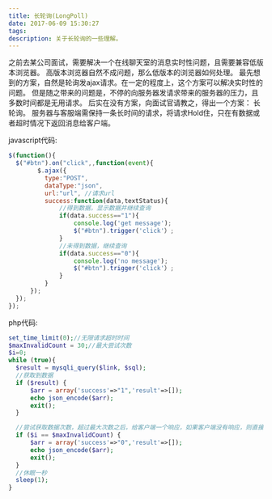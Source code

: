 ```yaml
---
title: 长轮询(LongPoll)
date: 2017-06-09 15:30:27
tags:
description: 关于长轮询的一些理解。
---
```


之前去某公司面试，需要解决一个在线聊天室的消息实时性问题，且需要兼容低版本浏览器。 
高版本浏览器自然不成问题，那么低版本的浏览器如何处理。 
最先想到的方案，自然是轮询发ajax请求。在一定的程度上，这个方案可以解决实时性的问题。 
但是随之带来的问题是，不停的向服务器发请求带来的服务器的压力，且多数时间都是无用请求。 
后实在没有方案，向面试官请教之，得出一个方案： 长轮询。 
服务器与客服端需保持一条长时间的请求，将请求Hold住，只在有数据或者超时情况下返回消息给客户端。

javascript代码:
``` javascript
$(function(){   
  $("#btn").on("click",,function(event){      
        $.ajax({   
          type:"POST",      
          dataType:"json",      
          url:"url", //请求url
          success:function(data,textStatus){
              //得到数据，显示数据并继续查询      
              if(data.success=="1"){
                  console.log('get message');
                  $("#btn").trigger('click'）;   
              }      
              //未得到数据，继续查询
              if(data.success=="0"){
                  console.log('no message');
                  $("#btn").trigger('click'）;      
              }
          }
      });      
  });
});
```

php代码:
``` php
set_time_limit(0);//无限请求超时时间
$maxInvalidCount = 30;//最大尝试次数
$i=0;
while (true){      
  $result = mysqli_query($link, $sql); 
  //获取到数据   
  if ($result) { 
      $arr = array('success'=>"1",'result'=>[]);      
      echo json_encode($arr);      
      exit();      
  }

  //尝试获取数据次数，超过最大次数之后，给客户端一个响应，如果客户端没有响应，则直接关闭
  if ($i == $maxInvalidCount) {
      $arr = array('success'=>"0",'result'=>[]);      
      echo json_encode($arr);      
      exit();      
  }
  //休眠一秒
  sleep(1);
}
```